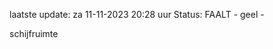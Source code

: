 laatste update: 
za 11-11-2023 20:28   uur 
Status: FAALT - geel - 
<div class="service Y">schijfruimte</div>